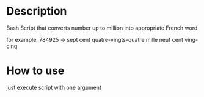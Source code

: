 Description
==============

Bash Script that converts number up to million into appropriate French word

for example: 784925 -> sept cent quatre-vingts-quatre mille neuf cent ving-cinq


How to use
==============
just execute script with one argument
